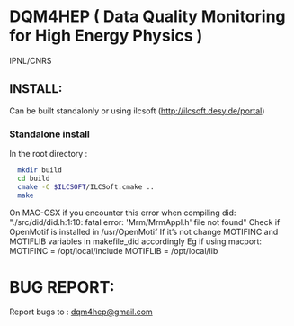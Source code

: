# DQM4HEP ( Data Quality Monitoring for High Energy Physics )
IPNL/CNRS

## INSTALL:

Can be built standalonly or using ilcsoft (http://ilcsoft.desy.de/portal)

### Standalone install

In the root directory :

```bash
  mkdir build
  cd build
  cmake -C $ILCSOFT/ILCSoft.cmake ..
  make
```

On MAC-OSX
if you encounter this error when compiling did: 
	"./src/did/did.h:1:10: fatal error: 'Mrm/MrmAppl.h' file not found"
Check if OpenMotif is installed in /usr/OpenMotif
If it’s not change MOTIFINC and MOTIFLIB variables in makefile_did accordingly
Eg if using macport:
	MOTIFINC = /opt/local/include
	MOTIFLIB = /opt/local/lib

BUG REPORT:
===========

Report bugs to :
<dqm4hep@gmail.com>
